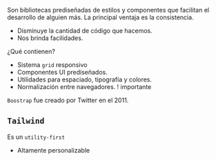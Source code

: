 
Son bibliotecas prediseñadas de estilos y componentes que facilitan el desarrollo de alguien más. La principal ventaja es la consistencia.



- Disminuye la cantidad de código que hacemos.
- Nos brinda facilidades.

¿Qué contienen?

- Sistema `grid` responsivo
- Componentes UI prediseñados.
- Utilidades para espaciado, tipografía y colores.
- Normalización entre navegadores. ! importante

`Boostrap` fue creado por Twitter en el 2011. 


## `Tailwind`
 
Es un `utility-first` 

- Altamente personalizable

	

